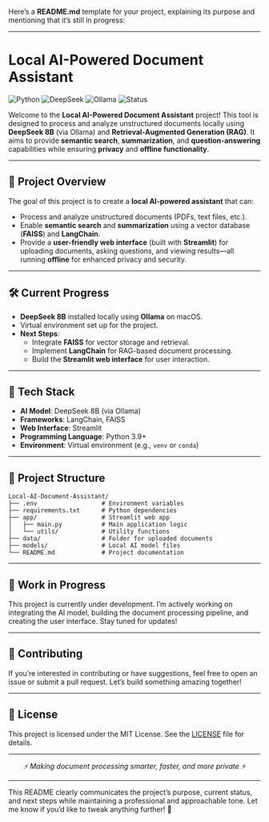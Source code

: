 Here’s a **README.md** template for your project, explaining its purpose and mentioning that it’s still in progress:

---

# Local AI-Powered Document Assistant

![Python](https://img.shields.io/badge/Python-3.9%2B-blue) ![DeepSeek](https://img.shields.io/badge/DeepSeek-8B-orange) ![Ollama](https://img.shields.io/badge/Ollama-Local%20AI-brightgreen) ![Status](https://img.shields.io/badge/Status-In%20Progress-yellow)

Welcome to the **Local AI-Powered Document Assistant** project! This tool is designed to process and analyze unstructured documents locally using **DeepSeek 8B** (via Ollama) and **Retrieval-Augmented Generation (RAG)**. It aims to provide **semantic search**, **summarization**, and **question-answering** capabilities while ensuring **privacy** and **offline functionality**.

---

## 🚀 **Project Overview**

The goal of this project is to create a **local AI-powered assistant** that can:
- Process and analyze unstructured documents (PDFs, text files, etc.).
- Enable **semantic search** and **summarization** using a vector database (**FAISS**) and **LangChain**.
- Provide a **user-friendly web interface** (built with **Streamlit**) for uploading documents, asking questions, and viewing results—all running **offline** for enhanced privacy and security.

---

## 🛠️ **Current Progress**

- **DeepSeek 8B** installed locally using **Ollama** on macOS.
- Virtual environment set up for the project.
- **Next Steps**:
  - Integrate **FAISS** for vector storage and retrieval.
  - Implement **LangChain** for RAG-based document processing.
  - Build the **Streamlit web interface** for user interaction.

---

## 🧩 **Tech Stack**

- **AI Model**: DeepSeek 8B (via Ollama)
- **Frameworks**: LangChain, FAISS
- **Web Interface**: Streamlit
- **Programming Language**: Python 3.9+
- **Environment**: Virtual environment (e.g., `venv` or `conda`)

---

## 📂 **Project Structure**

```
Local-AI-Document-Assistant/
├── .env                  # Environment variables
├── requirements.txt      # Python dependencies
├── app/                  # Streamlit web app
│   ├── main.py           # Main application logic
│   └── utils/            # Utility functions
├── data/                 # Folder for uploaded documents
├── models/               # Local AI model files
└── README.md             # Project documentation
```

---

## 🚧 **Work in Progress**

This project is currently under development. I’m actively working on integrating the AI model, building the document processing pipeline, and creating the user interface. Stay tuned for updates!

---

## 🤝 **Contributing**

If you’re interested in contributing or have suggestions, feel free to open an issue or submit a pull request. Let’s build something amazing together!

---

## 📄 **License**

This project is licensed under the MIT License. See the [LICENSE](LICENSE) file for details.

---

<p align="center">
  <em>⚡ Making document processing smarter, faster, and more private ⚡</em>
</p>

---

This README clearly communicates the project’s purpose, current status, and next steps while maintaining a professional and approachable tone. Let me know if you’d like to tweak anything further! 🚀
